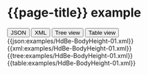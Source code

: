 # {{page-title}} example

<div>
  <div class="tab">
     <button class="tablinks active" onclick="openTab(event, 'JSON')">JSON</button>
     <button class="tablinks" onclick="openTab(event, 'XML')">XML</button>
     <button class="tablinks" onclick="openTab(event, 'Tree view')">Tree view</button>
     <button class="tablinks" onclick="openTab(event, 'Table view')">Table view</button>   
  </div>

  <div id="JSON" class="tabcontent" style="display:block">
      {{json:examples/HdBe-BodyHeight-01.xml}}
  </div>
  <div id="XML" class="tabcontent">
      {{xml:examples/HdBe-BodyHeight-01.xml}}
  </div>
  <div id="Tree view" class="tabcontent">
      {{tree:examples/HdBe-BodyHeight-01.xml}}
  </div>
  <div id="Table view" class="tabcontent">
      {{table:examples/HdBe-BodyHeight-01.xml}}
  </div>

</div>